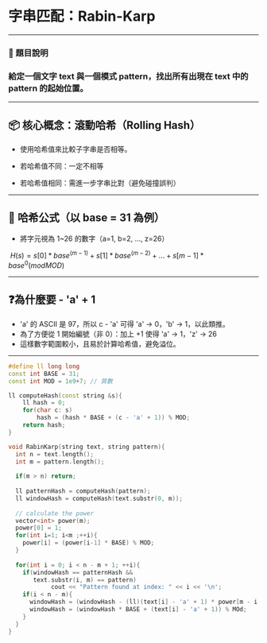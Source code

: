 # 字串匹配：Rabin-Karp

---

### 🧪 題目說明

### 	給定一個文字 text 與一個模式 pattern，找出所有出現在 text 中的 pattern 的起始位置。

---

## 📦 核心概念：滾動哈希（Rolling Hash）

- 使用哈希值來比較子字串是否相等。

- 若哈希值不同：一定不相等

- 若哈希值相同：需進一步字串比對（避免碰撞誤判）

---


## 🧠 哈希公式（以 base = 31 為例）

- 將字元視為 1~26 的數字（a=1, b=2, ..., z=26）

​	$H(s) = s[0]*base^(m-1) + s[1]*base^(m-2) + ... + s[m-1]*base^0  (mod MOD)$

---

## ❓為什麼要  - 'a' + 1

- 'a' 的 ASCII 是 97，所以 c - 'a' 可得 'a' → 0，'b' → 1，以此類推。
- 為了方便從 1 開始編號（非 0）：加上 +1 使得 'a' → 1，'z' → 26
- 這樣數字範圍較小，且易於計算哈希值，避免溢位。

---

```cpp
#define ll long long
const int BASE = 31;
const int MOD = 1e9+7; // 質數

ll computeHash(const string &s){
	ll hash = 0;
	for(char c: s)
		hash = (hash * BASE + (c - 'a' + 1)) % MOD;
	return hash;
}

void RabinKarp(string text, string pattern){
  int n = text.length();
  int m = pattern.length();
  
  if(m > n) return;
  
  ll patternHash = computeHash(pattern);
  ll windowHash = computeHash(text.substr(0, m));
  
  // calculate the power
  vector<int> power(m);
  power[0] = 1;
  for(int i=1; i<m ;++i){
    power[i] = (power[i-1] * BASE) % MOD;
  }
  
  for(int i = 0; i < n - m + 1; ++i){
    if(windowHash == patternHash && 
       text.substr(i, m) == pattern)
			cout << "Pattern found at index: " << i << '\n';
    if(i < n - m){
      windowHash = (windowHash - (ll)(text[i] - 'a' + 1) * power[m - i - 1]) % MOD + MOD) % MOD;
      windowHash = (windowHash * BASE + (text[i] - 'a' + 1)) % MOd;
    }
  }
}
```

